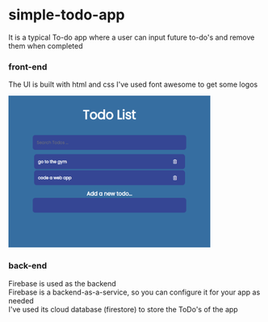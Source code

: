 # simple-todo-app
It is a typical To-do app where a user can input future to-do's and remove them when completed

### front-end
The UI is built with html and css
I've used font awesome to get some logos
<p>
<img src="images/app.png" alt="Image of the app" width="400" height="300">
</p>


### back-end
Firebase is used as the backend <br />
Firebase is a backend-as-a-service, so you can configure it for your app as needed <br />
I've used its cloud database (firestore) to store the ToDo's of the app


